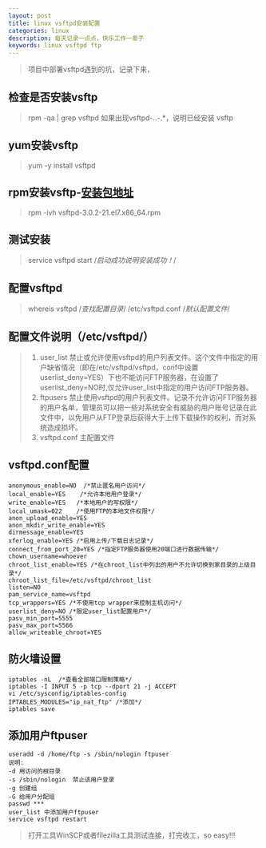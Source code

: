 ```yaml
---
layout: post
title: linux vsftpd安装配置
categories: linux
description: 每天记录一点点，快乐工作一辈子
keywords: linux vsftpd ftp
---
```


>项目中部署vsftpd遇到的坑，记录下来，

## 检查是否安装vsftp

>rpm -qa | grep vsftpd
>如果出现vsftpd-*.*.*-*.*，说明已经安装 vsftp

## yum安装vsftp

>yum -y install vsftpd

## rpm安装vsftp-[安装包地址](https://pkgs.org/download/vsftpd)

>rpm -ivh vsftpd-3.0.2-21.el7.x86_64.rpm


## 测试安装

>service vsftpd start /*启动成功说明安装成功！*/

## 配置vsftpd


>whereis vsftpd  /*查找配置目录*/
>/etc/vsftpd.conf  /*默认配置文件*/


## 配置文件说明（/etc/vsftpd/）


>1. user_list
禁止或允许使用vsftpd的用户列表文件。这个文件中指定的用户缺省情况（即在/etc/vsftpd/vsftpd，conf中设置userlist_deny=YES）下也不能访问FTP服务器，在设置了userlist_deny=NO时,仅允许user_list中指定的用户访问FTP服务器。
>2. ftpusers
禁止使用vsftpd的用户列表文件。记录不允许访问FTP服务器的用户名单，管理员可以把一些对系统安全有威胁的用户账号记录在此文件中，以免用户从FTP登录后获得大于上传下载操作的权利，而对系统造成损坏。
>3. vsftpd.conf     主配置文件


## vsftpd.conf配置

```
anonymous_enable=NO  /*禁止匿名用户访问*/
local_enable=YES    /*允许本地用户登录*/
write_enable=YES   /*本地用户的写权限*/
local_umask=022    /*使用FTP的本地文件权限*/
anon_upload_enable=YES 
anon_mkdir_write_enable=YES
dirmessage_enable=YES
xferlog_enable=YES /*启用上传/下载日志记录*/
connect_from_port_20=YES /*指定FTP服务器使用20端口进行数据传输*/
chown_username=whoever
chroot_list_enable=YES /*在chroot_list中列出的用户不允许切换到家目录的上级目录*/
chroot_list_file=/etc/vsftpd/chroot_list
listen=NO
pam_service_name=vsftpd
tcp_wrappers=YES /*不使用tcp wrapper来控制主机访问*/
userlist_deny=NO /*限定user_list配置用户*/
pasv_min_port=5555
pasv_max_port=5566
allow_writeable_chroot=YES

```

## 防火墙设置

```shell
iptables -nL  /*查看全部端口限制策略*/
iptables -I INPUT 5 -p tcp --dport 21 -j ACCEPT
vi /etc/sysconfig/iptables-config
IPTABLES_MODULES="ip_nat_ftp" /*添加*/
iptables save
```

## 添加用户ftpuser

```shell
useradd -d /home/ftp -s /sbin/nologin ftpuser
说明:
-d 用访问的根目录
-s /sbin/nologin  禁止该用户登录
-g 创建组
-G 给用户分配组
passwd ***
user_list 中添加用户ftpuser
service vsftpd restart 
```

> 打开工具WinSCP或者filezilla工具测试连接，打完收工，so easy!!!